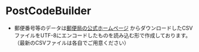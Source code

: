 # PostCodeBuilder
 
- 郵便番号等のデータは[郵便局の公式ホームページ](https://www.post.japanpost.jp/zipcode/download.html) からダウンロードしたCSVファイルをUTF-8にエンコードしたものを読み込む形で作成しております。（最新のCSVファイルは各自でご用意ください）
